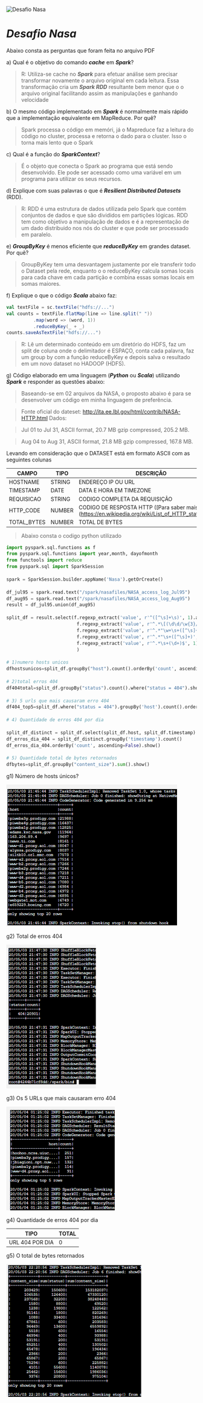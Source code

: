 ![Desafio Nasa](https://vdmedia.elpais.com/elpaistop/201810/27/2018102792523258_1540625246_video_1540625166.jpg)
# ***Desafio Nasa***

Abaixo consta as perguntas que foram feita no arquivo PDF

a) Qual é o objetivo do comando ***cache*** em ***Spark***?

>R: Utiliza-se cache no ***Spark*** para efetuar análise sem precisar transformar novamente o arquivo original em cada leitura. Essa transformação cria um ***Spark RDD*** resultante bem menor que o o arquivo original facilitando assim as manipulações e ganhando velocidade

b) O mesmo código implementado em ***Spark*** é normalmente mais rápido que a implementação equivalente em MapReduce. Por quê?

> Spark processa o código em memóri, já o Mapreduce faz a leitura do código no cluster, processa e retorna o dado para o cluster. Isso o torna mais lento que o Spark

c) Qual é a função do ***SparkContext***?

> É o objeto que conecta o Spark ao programa que está sendo desenvolvido. Ele pode ser acessado como uma variável em um programa para utilizar os seus recursos.

d) Explique com suas palavras o que é ***Resilient Distributed Datasets*** (RDD).

>R: RDD é uma estrutura de dados utilizada pelo Spark que contém conjuntos de dados e que são divididos em partições lógicas. RDD tem como objetivo a manipulação de dados e é a representação de um dado distribuido nos nós do cluster e que pode ser processado em paralelo.

e) ***GroupByKey*** é menos eficiente que ***reduceByKey*** em grandes dataset. Por quê?

>GroupByKey tem uma desvantagem justamente por ele transferir todo o Dataset pela rede, enquanto o o reduceByKey calcula somas locais para cada chave em cada partição e combina essas somas locais em somas maiores.

f) Explique o que o código ***Scala*** abaixo faz:

```scala
val textFile = sc.textFile("hdfs://...")
val counts = textFile.flatMap(line => line.split(" "))
          .map(word => (word, 1))
          .reduceByKey(_ + _)
counts.saveAsTextFile("hdfs://...")
```

>R: Lê um determinado conteúdo em um diretório do HDFS, faz um split de coluna onde o delimitador é ESPAÇO, conta cada palavra, faz um group by com a função reduceByKey e depois salva o resultado em um novo dataset no HADOOP (HDFS).

g) Código elaborado em uma linguagem (***Python*** ou ***Scala***) utilizando ***Spark*** e responder as questões abaixo:

>Baseando-se em 02 arquivos da NASA, o proposto abaixo é para se desenvolver um código em minha linguagem de preferência.

>Fonte oficial do dateset: http://ita.ee.lbl.gov/html/contrib/NASA-HTTP.html
Dados:

>Jul 01 to Jul 31, ASCII format, 20.7 MB gzip compressed, 205.2 MB.

>Aug 04 to Aug 31, ASCII format, 21.8 MB gzip compressed, 167.8 MB.

Levando em consideração que o DATASET está em formato ASCII com as seguintes colunas

CAMPO|TIPO|DESCRIÇÃO
---|---|---
HOSTNAME|STRING|ENDEREÇO IP OU URL
TIMESTAMP|DATE| DATA E HORA EM TIMEZONE
REQUISICAO|STRING| CODIGO COMPLETA DA REQUISIÇÃO
HTTP_CODE|NUMBER| CODIGO DE RESPOSTA HTTP ([Para saber mais])(https://en.wikipedia.org/wiki/List_of_HTTP_status_codes)
TOTAL_BYTES|NUMBER|TOTAL DE BYTES

>Abaixo consta o codigo python utilizado

```python
import pyspark.sql.functions as f
from pyspark.sql.functions import year,month, dayofmonth
from functools import reduce
from pyspark.sql import SparkSession

spark = SparkSession.builder.appName('Nasa').getOrCreate()

df_jul95 = spark.read.text("/spark/nasafiles/NASA_access_log_Jul95")
df_aug95 = spark.read.text("/spark/nasafiles/NASA_access_log_Aug95")
result = df_jul95.union(df_aug95)

split_df = result.select(f.regexp_extract('value', r'^([^\s]+\s)', 1).alias('host'),
                          f.regexp_extract('value', r'^.*\[(\d\d/\w{3}/\d{4}:\d{2}:\d{2}:\d{2} -\d{4})]', 1).alias('timestamp'),
                          f.regexp_extract('value', r'^.*"\w+\s+([^\s]+)\s+HTTP.*"', 1).alias('path'),
                          f.regexp_extract('value', r'^.*"\s+([^\s]+)', 1).cast('integer').alias('status'),
                          f.regexp_extract('value', r'^.*\s+(\d+)$', 1).cast('integer').alias('content_size')
                          )

# 1)numero hosts unicos
dfhostsunicos=split_df.groupBy("host").count().orderBy('count', ascending=False).show(truncate=False)                        

# 2)total erros 404
df404total=split_df.groupBy("status").count().where("status = 404").show()

# 3) 5 urls que mais causaram erro 404
df404_top5=split_df.where("status = 404").groupBy('host').count().orderBy('count', ascending=False).show(n=5)

# 4) Quantidade de erros 404 por dia

split_df_distinct = split_df.select(split_df.host, split_df.timestamp).distinct().where("status = 404") # Cria um dataset de timestamp com distinct
df_erros_dia_404 = split_df_distinct.groupBy('timestamp').count()
df_erros_dia_404.orderBy('count', ascending=False).show()

# 5) Quantidade total de bytes retornados
dfbytes=split_df.groupBy("content_size").sum().show()
```

g1) Número de hosts únicos?

![Host Unicos](https://github.com/sumifit/desafionasa/blob/master/1-Hostunicos.PNG)

g2) Total de erros 404

![Total erro 404](https://github.com/sumifit/desafionasa/blob/master/2-total_erros_404.PNG)

g3) Os 5 URLs que mais causaram erro 404

![5 URL mais erro 404](https://github.com/sumifit/desafionasa/blob/master/3-As5URLs_mais_erro_404.PNG)

g4) Quantidade de erros 404 por dia

TIPO|TOTAL
---|---
URL 404 POR DIA|0

g5) O total de bytes retornados

![Total bytes](https://github.com/sumifit/desafionasa/blob/master/5-Total_bytes_retornados.PNG)
